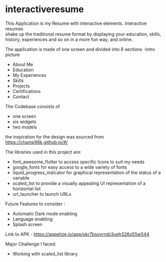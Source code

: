 # interactiveresume

This Application is my Resume with interactive elements. Interactive resumes  
 shake up the traditional resume format by displaying your education, skills, history, experiences
 and so on in a more fun way, and online. 

The application is made of one screen and divided into 8 sections 
-Intro picture
- About Me
- Education
- My Experiences
- Skills
- Projects
- Certifications
- Contact

The Codebase consists of 
- one screen 
- six widgets
- two models

the inspiration for the design was sourced from  https://champ96k.github.io/#/

The libraries used in this project are:
- font_awesome_flutter to access specific Icons to suit my needs
- google_fonts for easy access to a wide variety of fonts
- liquid_progress_indicator for graphical representation of the status of a variable
- scaled_list to provide a visually appealing UI representation of a horizontal list
- url_launcher to launch URLs

Future Features to consider :
- Automatic Dark mode enabling
- Language enabling
- Splash screen

Link to APK - 
https://appetize.io/app/okr7bsoyrrqb3ueh326o55w544

Major Challenge I faced:
- Working with scaled_list library 


